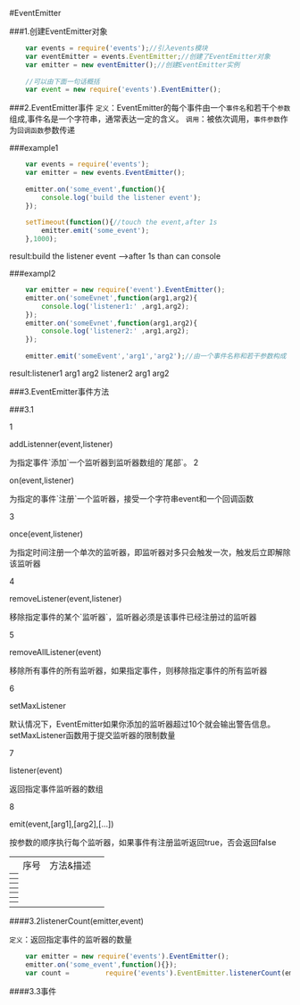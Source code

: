 #EventEmitter

###1.创建EventEmitter对象

```javaScript
	var events = require('events');//引入events模块
	var eventEmitter = events.EventEmitter;//创建了EventEmitter对象
	var emitter = new eventEmitter();//创建EventEmitter实例
	
	//可以由下面一句话概括
	var event = new require('events').EventEmitter();
```

###2.EventEmitter事件
`定义`：EventEmitter的每个事件由一个`事件名`和若干个`参数`组成,事件名是一个字符串，通常表达一定的含义。
`调用`：被依次调用，`事件参数`作为`回调函数`参数传递

###example1

```javaScript
	var events = require('events');
	var emitter = new events.EventEmitter();
	
	emitter.on('some_event',function(){
		console.log('build the listener event');
	});
	
	setTimeout(function(){//touch the event,after 1s
		emitter.emit('some_event');
	},1000);
```
result:build the listener event   -->after 1s than can console

###exampl2

```javaScript
	var emitter = new require('event').EventEmitter();
	emitter.on('someEvnet',function(arg1,arg2){
		console.log('listener1:' ,arg1,arg2);
	});
	emitter.on('someEvnet',function(arg1,arg2){
		console.log('listener2:' ,arg1,arg2);
	});
	
	emitter.emit('someEvent','arg1','arg2');//由一个事件名称和若干参数构成

```
result:listener1 arg1 arg2
listener2 arg1 arg2


###3.EventEmitter事件方法

###3.1

<table>
	<th>
		<td>序号</td>
		<td>方法&描述</td>
	</th>
	<th>
		<tr>1</tr>
		<tr>
			<p>addListenner(event,listener)</p>
			为指定事件`添加`一个监听器到监听器数组的`尾部`。
		</tr>
	</th>
	<th>
		<tr>2</tr>
		<tr>
			<p>on(event,listener)</p>
			<p>为指定的事件`注册`一个监听器，接受一个字符串event和一个回调函数</p>
		</tr>
	</th>
	<th>
		<tr>3</tr>
		<tr>
			<p>once(event,listener)</p>
			<p>
				为指定时间注册一个单次的监听器，即监听器对多只会触发一次，触发后立即解除该监听器			</p>		
		</tr>
	</th>
	<th>
		<tr>4</tr>
		<tr>
			<p>removeListener(event,listener)</p>
			<p>移除指定事件的某个`监听器`，监听器必须是该事件已经注册过的监听器</p>
		</tr>
	</th>
	<th>
		<tr>5</tr>
		<tr>
			<p>removeAllListener(event)</p>
			<p>移除所有事件的所有监听器，如果指定事件，则移除指定事件的所有监听器</p>
		</tr>
	</th>
	<th>
		<tr>6</tr>
		<tr>
			<p>setMaxListener</p>
			<p>
				默认情况下，EventEmitter如果你添加的监听器超过10个就会输出警告信息。				setMaxListener函数用于提交监听器的限制数量
			</p>
		</tr>
	</th>
	<th>
		<tr>7</tr>
		<tr>
			<p>listener(event)</p>
			<p>返回指定事件监听器的数组</p>
		</tr>
	</th>
	<th>
		<tr>8</tr>
		<tr>
			<p>emit(event,[arg1],[arg2],[...])</p>
			<p>按参数的顺序执行每个监听器，如果事件有注册监听返回true，否会返回false</p>
		</tr>
	</th>
</table>


####3.2listenerCount(emitter,event)

`定义`：返回指定事件的监听器的数量

```javaScript 
	var emitter = new require('events').EventEmitter();
	emitter.on('some_event',function(){});
	var count = 		require('events').EventEmitter.listenerCount(emitter,'some_event')

```
####3.3事件





```javaScript


```